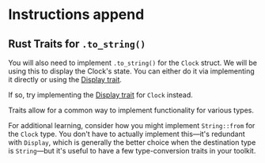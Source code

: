# Instructions append

## Rust Traits for `.to_string()`

You will also need to implement `.to_string()` for the `Clock` struct.
We will be using this to display the Clock's state.
You can either do it via implementing it directly or using the [Display trait][display-trait].

If so, try implementing the [Display trait][display-trait] for `Clock` instead.

Traits allow for a common way to implement functionality for various types.

For additional learning, consider how you might implement `String::from` for the `Clock` type.
You don't have to actually implement this—it's redundant with `Display`, which is generally the
better choice when the destination type is `String`—but it's useful to have a few type-conversion
traits in your toolkit.

[display-trait]: https://doc.rust-lang.org/std/fmt/trait.Display.html
